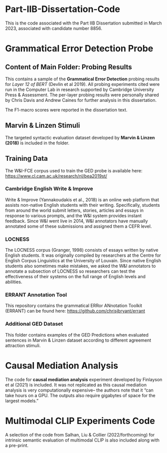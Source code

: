 # Part-IIB-Dissertation-Code
This is the code associated with the Part IIB Dissertation submitted in March 2023, associated with candidate number 8856. 

# Grammatical Error Detection Probe
## Content of Main Folder: Probing Results
This contains a sample of the **Grammatical Error Detection** probing results for *Layer 12 of BERT* (Devlin et al 2019). All probing experiments cited were run in the Computer Lab in research supported by Cambridge University Press & Assessment.  The per-layer probing results were personally shared by Chris Davis and Andrew Caines for further analysis in this dissertation. 

The F1-macro scores were reported in the dissertation text. 

## Marvin & Linzen Stimuli
The targeted syntactic evaluation dataset developed by **Marvin & Linzen (2018)** is included in the folder. 


## Training Data
The W&I-FCE corpus used to train the GED probe is available here: https://www.cl.cam.ac.uk/research/nl/bea2019st/ 

### Cambridge English Write & Improve
Write & Improve (Yannakoudakis et al., 2018) is an online web platform that assists non-native English students with their writing. Specifically, students from around the world submit letters, stories, articles and essays in response to various prompts, and the W&I system provides instant feedback. Since W&I went live in 2014, W&I annotators have manually annotated some of these submissions and assigned them a CEFR level.

### LOCNESS

The LOCNESS corpus (Granger, 1998) consists of essays written by native English students. It was originally compiled by researchers at the Centre for English Corpus Linguistics at the University of Louvain. Since native English students also sometimes make mistakes, we asked the W&I annotators to annotate a subsection of LOCNESS so researchers can test the effectiveness of their systems on the full range of English levels and abilities.

### ERRANT Annotation Tool
This repository contains the grammatical ERRor ANnotation Toolkit (ERRANT) can be found here: 
https://github.com/chrisjbryant/errant

### Additional GED Dataset
This folder contains examples of the GED Predictions when evaluated sentences in Marvin & Linzen dataset according to different agreement attraction stimuli. 

# Causal Mediation Analysis
The code for **causal mediation analysis** experiment developed by Finlayson et al (2021) is included. It was not replicated as this causal mediation analysis is very computationally expensive– the authors note that it “can  take hours on a GPU. The outputs also require gigabytes of space for the largest models.”

# Multimodal CLIP Experiments Code
A selection of the code from Salhan, Liu & Collier (2022/forthcoming) for intrinsic semantic evaluation of multimodal CLIP is also included along with a pre-print. 
